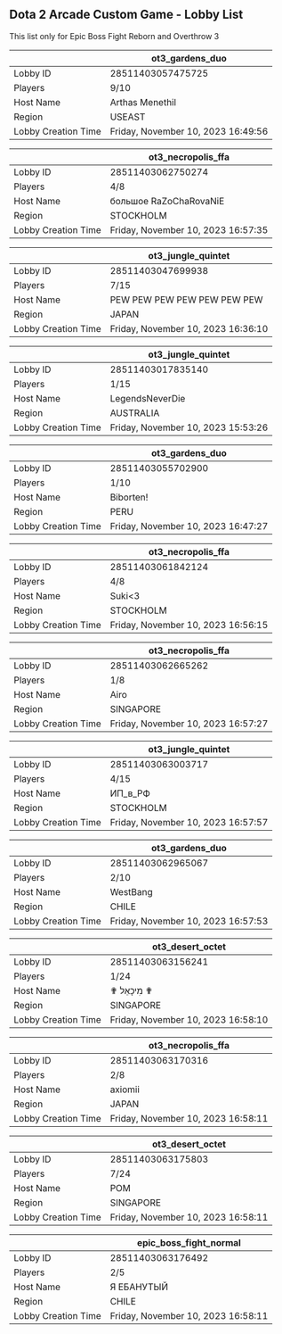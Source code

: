 ## Dota 2 Arcade Custom Game - Lobby List

This list only for Epic Boss Fight Reborn and Overthrow 3

|  | ot3_gardens_duo |
| ------ | ------ |
| Lobby ID | 28511403057475725 |
| Players | 9/10 |
| Host Name | Arthas Menethil |
| Region | USEAST |
| Lobby Creation Time | Friday, November 10, 2023 16:49:56 |


|  | ot3_necropolis_ffa |
| ------ | ------ |
| Lobby ID | 28511403062750274 |
| Players | 4/8 |
| Host Name | большое RaZoChaRovaNiE |
| Region | STOCKHOLM |
| Lobby Creation Time | Friday, November 10, 2023 16:57:35 |


|  | ot3_jungle_quintet |
| ------ | ------ |
| Lobby ID | 28511403047699938 |
| Players | 7/15 |
| Host Name | PEW PEW PEW PEW PEW PEW PEW |
| Region | JAPAN |
| Lobby Creation Time | Friday, November 10, 2023 16:36:10 |


|  | ot3_jungle_quintet |
| ------ | ------ |
| Lobby ID | 28511403017835140 |
| Players | 1/15 |
| Host Name | LegendsNeverDie |
| Region | AUSTRALIA |
| Lobby Creation Time | Friday, November 10, 2023 15:53:26 |


|  | ot3_gardens_duo |
| ------ | ------ |
| Lobby ID | 28511403055702900 |
| Players | 1/10 |
| Host Name | Biborten! |
| Region | PERU |
| Lobby Creation Time | Friday, November 10, 2023 16:47:27 |


|  | ot3_necropolis_ffa |
| ------ | ------ |
| Lobby ID | 28511403061842124 |
| Players | 4/8 |
| Host Name | Suki<3 |
| Region | STOCKHOLM |
| Lobby Creation Time | Friday, November 10, 2023 16:56:15 |


|  | ot3_necropolis_ffa |
| ------ | ------ |
| Lobby ID | 28511403062665262 |
| Players | 1/8 |
| Host Name | Airo |
| Region | SINGAPORE |
| Lobby Creation Time | Friday, November 10, 2023 16:57:27 |


|  | ot3_jungle_quintet |
| ------ | ------ |
| Lobby ID | 28511403063003717 |
| Players | 4/15 |
| Host Name | ИП_в_РФ |
| Region | STOCKHOLM |
| Lobby Creation Time | Friday, November 10, 2023 16:57:57 |


|  | ot3_gardens_duo |
| ------ | ------ |
| Lobby ID | 28511403062965067 |
| Players | 2/10 |
| Host Name | WestBang |
| Region | CHILE |
| Lobby Creation Time | Friday, November 10, 2023 16:57:53 |


|  | ot3_desert_octet |
| ------ | ------ |
| Lobby ID | 28511403063156241 |
| Players | 1/24 |
| Host Name | ✟ מִיכָאֵל ✟ |
| Region | SINGAPORE |
| Lobby Creation Time | Friday, November 10, 2023 16:58:10 |


|  | ot3_necropolis_ffa |
| ------ | ------ |
| Lobby ID | 28511403063170316 |
| Players | 2/8 |
| Host Name | axiomii |
| Region | JAPAN |
| Lobby Creation Time | Friday, November 10, 2023 16:58:11 |


|  | ot3_desert_octet |
| ------ | ------ |
| Lobby ID | 28511403063175803 |
| Players | 7/24 |
| Host Name | POM |
| Region | SINGAPORE |
| Lobby Creation Time | Friday, November 10, 2023 16:58:11 |


|  | epic_boss_fight_normal |
| ------ | ------ |
| Lobby ID | 28511403063176492 |
| Players | 2/5 |
| Host Name | Я ЕБAНУТЫЙ |
| Region | CHILE |
| Lobby Creation Time | Friday, November 10, 2023 16:58:11 |


